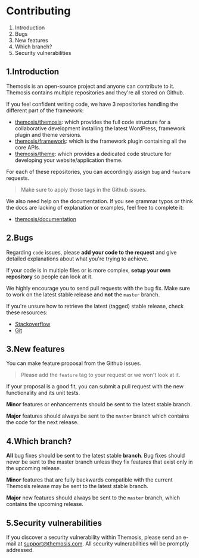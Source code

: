 Contributing
============

1. Introduction
2. Bugs
3. New features
4. Which branch?
5. Security vulnerabilities

1.Introduction
--------------

Themosis is an open-source project and anyone can contribute to it. Themosis  contains multiple repositories and they're all stored on Github.

If you feel confident writing code, we have 3 repositories handling the different part of the framework:

- [themosis/themosis](https://github.com/themosis/themosis): which provides the full code structure for a collaborative development installing the latest WordPress, framework plugin and theme versions.
- [themosis/framework](https://github.com/themosis/framework): which is the framework plugin containing all the core APIs.
- [themosis/theme](https://github.com/themosis/theme): which provides a dedicated code structure for developing your website/application theme.

For each of these repositories, you can accordingly assign `bug` and `feature` requests.

> Make sure to apply those tags in the Github issues.

We also need help on the documentation. If you see grammar typos or think the docs are lacking of explanation or examples, feel free to complete it:

- [themosis/documentation](https://github.com/themosis/documentation)

2.Bugs
------

Regarding `code` issues, please **add your code to the request** and give detailed explanations about what you're trying to achieve.

If your code is in multiple files or is more complex, **setup your own repository** so people can look at it.

We highly encourage you to send pull requests with the bug fix. Make sure to work on the latest stable release and **not** the `master` branch.

If you're unsure how to retrieve the latest (tagged) stable release, check these resources:

- [Stackoverflow](http://stackoverflow.com/questions/5582208/checkout-git-tag?answertab=votes#tab-top)
- [Git](http://git-scm.com/docs/git-checkout)

3.New features
--------------

You can make feature proposal from the Github issues.

> Please add the `feature` tag to your request or we won't look at it.

If your proposal is a good fit, you can submit a pull request with the new functionality and its unit tests.

**Minor** features or enhancements should be sent to the latest stable branch.

**Major** features should always be sent to the `master` branch which contains the code for the next release.

4.Which branch?
---------------

**All** bug fixes should be sent to the latest stable **branch**. Bug fixes should never be sent to the master branch unless they fix features that exist only in the upcoming release.

**Minor** features that are fully backwards compatible with the current Themosis release may be sent to the latest stable branch.

**Major** new features should always be sent to the `master` branch, which contains the upcoming release.

5.Security vulnerabilities
--------------------------

If you discover a security vulnerability within Themosis, please send an e-mail at <support@themosis.com>. All security vulnerabilities will be promptly addressed.